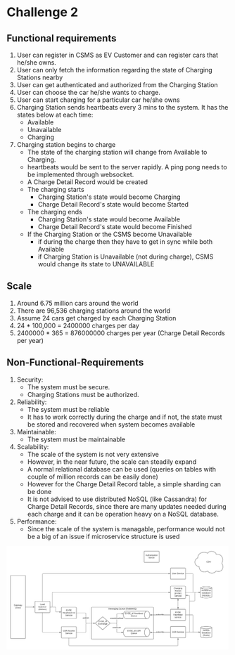 # Challenge 2

## Functional requirements

1) User can register in CSMS as EV Customer and can register cars that he/she owns.
2) User can only fetch the information regarding the state of Charging Stations nearby
3) User can get authenticated and authorized from the Charging Station
4) User can choose the car he/she wants to charge.
5) User can start charging for a particular car he/she owns
6) Charging Station sends heartbeats every 3 mins to the system. It has the states below at each time:
    - Available
    - Unavailable
    - Charging
7) Charging station begins to charge
    - The state of the charging station will change from Available to Charging.
    - heartbeats would be sent to the server rapidly. A ping pong needs to be implemented through websocket.
    - A Charge Detail Record would be created
    - The charging starts
        - Charging Station's state would become Charging
        - Charge Detail Record's state would become Started
    - The charging ends
        - Charging Station's state would become Available
        - Charge Detail Record's state would become Finished 
    - If the Charging Station or the CSMS become Unavailable
        - if during the charge then they have to get in sync while both Available
        - if Charging Station is Unavailable (not during charge), CSMS would change its state to UNAVAILABLE

    

## Scale
1) Around 6.75 million cars around the world
2) There are 96,536 charging stations around the world
3) Assume 24 cars get charged by each Charging Station
4) 24 * 100,000 = 2400000 charges per day
5) 2400000 * 365 = 876000000 charges per year (Charge Detail Records per year)

## Non-Functional-Requirements
1) Security: 
    - The system must be secure. 
    - Charging Stations must be authorized.
2) Reliability:
    - The system must be reliable
    - It has to work correctly during the charge and if not, the state must be stored and recovered when system becomes available
3) Maintainable:
    - The system must be maintainable
4) Scalability:
    - The scale of the system is not very extensive
    - However, in the near future, the scale can steadily expand
    - A normal relational database can be used (queries on tables with couple of million records can be easily done)
    - However for the Charge Detail Record table, a simple sharding can be done
    - It is not advised to use distributed NoSQL (like Cassandra) for Charge Detail Records, since there are many updates needed during each charge and it can be operation heavy on a NoSQL database.  
5) Performance:
    - Since the scale of the system is managable, performance would not be a big of an issue if microservice structure is used
    

![alt text](./diagrams/system-design/csms_system_design.png)